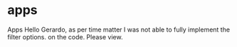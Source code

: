 # apps
Apps
Hello Gerardo, as per time matter I was not able to fully implement the filter options. on the code. Please view.
